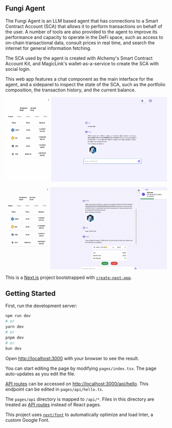 ## Fungi Agent

The Fungi Agent is an LLM based agent that has connections to a Smart Contract Account (SCA) that allows it to perform transactions on behalf of the user. A number of tools are also provided to the agent to improve its performance and capacity to operate in the DeFi space, such as access to on-chain transactional data, consult prices in real time, and search the internet for general information fetching.

The SCA used by the agent is created with Alchemy's Smart Contract Account Kit, and MagicLink's wallet-as-a-service to create the SCA with social login.

This web app features a chat component as the main interface for the agent, and a sidepanel to inspect the state of the SCA, such as the portfolio composition, the transaction history, and the current balance.

![Alt text](public/readme/FungiAgentSS1.png?raw=true "Fungi Agent")

![Alt text](public/readme/FungiAgentSS2.png?raw=true "Fungi Agent")

This is a [Next.js](https://nextjs.org/) project bootstrapped with [`create-next-app`](https://github.com/vercel/next.js/tree/canary/packages/create-next-app).

## Getting Started

First, run the development server:

```bash
npm run dev
# or
yarn dev
# or
pnpm dev
# or
bun dev
```

Open [http://localhost:3000](http://localhost:3000) with your browser to see the result.

You can start editing the page by modifying `pages/index.tsx`. The page auto-updates as you edit the file.

[API routes](https://nextjs.org/docs/api-routes/introduction) can be accessed on [http://localhost:3000/api/hello](http://localhost:3000/api/hello). This endpoint can be edited in `pages/api/hello.ts`.

The `pages/api` directory is mapped to `/api/*`. Files in this directory are treated as [API routes](https://nextjs.org/docs/api-routes/introduction) instead of React pages.

This project uses [`next/font`](https://nextjs.org/docs/basic-features/font-optimization) to automatically optimize and load Inter, a custom Google Font.


